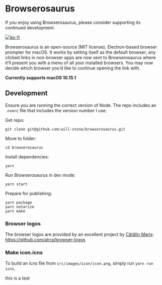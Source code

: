 # Browserosaurus

If you enjoy using Browserosaurus, please consider supporting its continued
development.

[![ko-fi](https://www.ko-fi.com/img/githubbutton_sm.svg)](https://ko-fi.com/Z8Z7V0KF)

Browserosaurus is an open-source (MIT license), Electron-based browser prompter
for macOS. It works by setting itself as the default browser; any clicked links
in non-browser apps are now sent to Browserosaurus where it’ll present you with
a menu of all your installed browsers. You may now decide which browser you’d
like to continue opening the link with.

**Currently supports macOS 10.15.1**

## Development

Ensure you are running the correct version of Node. The repo includes an
`.nvmrc` file that includes the version number I use.

Get repo:

```
git clone git@github.com:will-stone/browserosaurus.git
```

Move to folder:

```
cd browserosaurus
```

Install dependencies:

```
yarn
```

Run Browserosaurus in dev mode:

```
yarn start
```

Prepare for publishing:

```
yarn package
yarn notarize
yarn make
```

### Browser logos

The browser logos are provided by an excellent project by
[Cătălin Mariș](https://github.com/alrra):
https://github.com/alrra/browser-logos

### Make icon.icns

To build an icns file from `src/images/icon/icon.png`, simply run
`yarn run icns`.

this is a test

